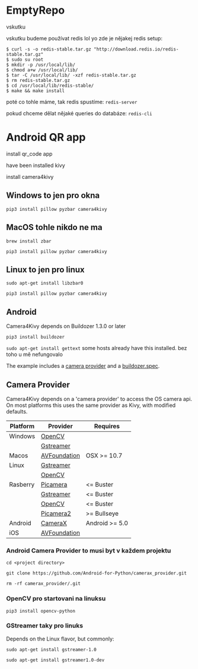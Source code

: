 # EmptyRepo
vskutku

vskutku budeme používat redis lol
yo zde je nějakej redis setup:
```
$ curl -s -o redis-stable.tar.gz "http://download.redis.io/redis-stable.tar.gz"
$ sudo su root
$ mkdir -p /usr/local/lib/
$ chmod a+w /usr/local/lib/
$ tar -C /usr/local/lib/ -xzf redis-stable.tar.gz
$ rm redis-stable.tar.gz
$ cd /usr/local/lib/redis-stable/
$ make && make install
```

poté co tohle máme, tak redis spustíme:
`redis-server`

pokud chceme dělat nějaké queries do databáze:
`redis-cli`

# Android QR app

install qr_code app

have been installed kivy

install camera4kivy

## Windows      to jen pro okna

`pip3 install pillow pyzbar camera4kivy`

## MacOS         tohle nikdo ne ma

`brew install zbar`

`pip3 install pillow pyzbar camera4kivy`

## Linux      to jen pro linux

`sudo apt-get install libzbar0`

`pip3 install pillow pyzbar camera4kivy`

## Android

Camera4Kivy depends on Buildozer 1.3.0 or later

`pip3 install buildozer`

`sudo apt-get install gettext`  some hosts already have this installed. bez toho u mě nefungovalo

The example includes a [camera provider](https://github.com/Android-for-Python/camera4kivy#android-camera-provider) and a [buildozer.spec](https://github.com/Android-for-Python/camera4kivy#buildozerspec).

## Camera Provider

Camera4Kivy depends on a 'camera provider' to access the OS camera api. On most platforms this uses the same provider as Kivy, with modified defaults.

| Platform    | Provider      | Requires       |
|-------------|---------------|----------------|
| Windows     | [OpenCV](https://github.com/Android-for-Python/camera4kivy#opencv)                      |
|             | [Gstreamer](https://github.com/Android-for-Python/camera4kivy#gstreamer)                      |
| Macos       | [AVFoundation](https://github.com/Android-for-Python/camera4kivy#avfoundation)| OSX >= 10.7    |   
| Linux       | [Gstreamer](https://github.com/Android-for-Python/camera4kivy#gstreamer)                      |
|             | [OpenCV](https://github.com/Android-for-Python/camera4kivy#opencv)                      |
| Rasberry    | [Picamera](https://github.com/Android-for-Python/camera4kivy#picamera)    | <= Buster      |
|             | [Gstreamer](https://github.com/Android-for-Python/camera4kivy#gstreamer)  |  <= Buster |
|             |[OpenCV](https://github.com/Android-for-Python/camera4kivy#opencv) |  <= Buster  |
|             | [Picamera2](https://github.com/Android-for-Python/camera4kivy#picamera2)    | >= Bullseye      |
| Android     | [CameraX](https://github.com/Android-for-Python/camera4kivy#android-camera-provider)                      |  Android >= 5.0 |
| iOS         | [AVFoundation](https://github.com/Android-for-Python/camera4kivy#avfoundation)                      |


### Android Camera Provider    to musi byt v každem projektu

`cd <project directory>`

`git clone https://github.com/Android-for-Python/camerax_provider.git`

`rm -rf camerax_provider/.git`

### OpenCV          pro startovani na linuksu

`pip3 install opencv-python`

### GStreamer         taky pro linuks

Depends on the Linux flavor, but commonly:

`sudo apt-get install gstreamer-1.0`

`sudo apt-get install gstreamer1.0-dev`     

